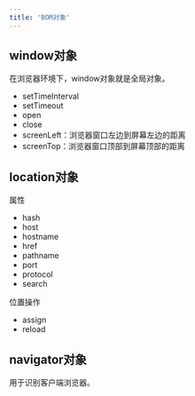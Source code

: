 ```yaml
---
title: 'BOM对象'
---
```


## window对象

在浏览器环境下，window对象就是全局对象。

- setTimeInterval
- setTimeout
- open
- close
- screenLeft：浏览器窗口左边到屏幕左边的距离
- screenTop：浏览器窗口顶部到屏幕顶部的距离



## location对象

属性

- hash
- host
- hostname
- href
- pathname
- port
- protocol
- search

位置操作

- assign
- reload



## navigator对象

用于识别客户端浏览器。

